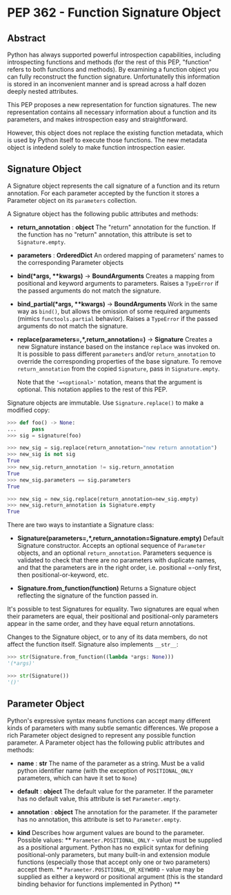 # PEP 362 - Function Signature Object

## Abstract

Python has always supported powerful introspection capabilities, including introspecting functions and methods (for the rest of this PEP, "function" refers to both functions and methods). By examining a function object you can fully reconstruct the function signature. Unfortunatelly this information is stored in an inconvenient manner and is spread across a half dozen deeply nested attributes.

This PEP proposes a new representation for function signatures. The new representation contains all necessary information about a function and its parameters, and makes introspection easy and straightforward.

However, this object does not replace the existing function metadata, which is used by Python itself to execute those functions. The new metadata object is intedend solely to make function introspection easier.

## Signature Object

A Signature object represents the call signature of a function and its return annotation. For each parameter accepted by the function it stores a Parameter object on its `parameters` collection.

A Signature object has the following public attributes and methods:

* **return_annotation** : **object**
    The "return" annotation for the function. If the function has no "return" annotation, this attribute is set to `Signature.empty`.

* **parameters** : **OrderedDict**
    An ordered mapping of parameters' names to the corresponding Parameter objects

* __bind(*args, **kwargs)__ -> __BoundArguments__
    Creates a mapping from positional and keyword arguments to parameters. Raises a `TypeError` if the passed arguments do not match the signature.

* __bind_partial(*args, **kwargs)__ -> __BoundArguments__
    Work in the same way as `bind()`, but allows the omission of some required arguments (mimics `functools.partial` behavior). Raises a `TypeError` if the passed arguments do not match the signature.

* __replace(parameters=<optional>,*,return_annotation=<optional>)__ -> __Signature__
    Creates a new Signature instance based on the instance `replace` was invoked on. It is possible to pass different `parameters` and/or `return_annotation` to override the corresponding properties of the base signature. To remove `return_annotation` from the copied `Signature`, pass in `Signature.empty`.

    Note that the `'=<optional>'` notation, means that the argument is optional. This notation applies to the rest of this PEP.

Signature objects are immutable. Use `Signature.replace()` to make a modified copy:

```python
>>> def foo() -> None:
...     pass
>>> sig = signature(foo)

>>> new_sig = sig.replace(return_annotation="new return annotation")
>>> new_sig is not sig
True
>>> new_sig.return_annotation != sig.return_annotation
True
>>> new_sig.parameters == sig.parameters
True

>>> new_sig = new_sig.replace(return_annotation=new_sig.empty)
>>> new_sig.return_annotation is Signature.empty
True
```

There are two ways to instantiate a Signature class:

* __Signature(parameters=<optional>,*,return_annotation=Signature.empty)__
    Default Signature constructor. Accepts an optional sequence of `Parameter` objects, and an optional `return_annotation`. Parameters sequence is validated to check that there are no parameters with duplicate names, and that the parameters are in the right order, i.e. positional =-only first, then positional-or-keyword, etc.

* __Signature.from_function(function)__
    Returns a Signature object reflecting the signature of the function passed in.

It's possible to test Signatures for equality. Two signatures are equal when their parameters are equal, their positional and positional-only parameters appear in the same order, and they have equal return annotations.

Changes to the Signature object, or to any of its data members, do not affect the function itself. 
Signature also implements `__str__`:

```python
>>> str(Signature.from_function((lambda *args: None)))
'(*args)'

>>> str(Signature())
'()'
```

## Parameter Object

Python's expressive syntax means functions can accept many different kinds of parameters with many subtle semantic differences. We propose a rich Parameter object designed to represent any possible function parameter.
A Parameter object has the following public attributes and methods:

* __name__ : __str__
    The name of the parameter as a string. Must be a valid python identifier name (with the exception of `POSITIONAL_ONLY` parameters, which can have it set to `None`)

* __default__ : __object__
    The default value for the parameter. If the parameter has no default value, this attribute is set `Parameter.empty`.

* __annotation__ : __object__
    The annotation for the parameter. If the parameter has no annotation, this attribute is set to `Parameter.empty`.

* __kind__
    Describes how argument values are bound to the parameter. Possible values:
    ** `Parameter.POSITIONAL_ONLY` - value must be supplied as a positional argument.
    Python has no explicit syntax for defining positional-only parameters, but many built-in and extension module functions (especially those that accept only one or two parameters) accept them.
    ** `Parameter.POSITIONAL_OR_KEYWORD` - value may be supplied as either a keyword or positional argument (this is the standard binding behavior for functions implemented in Python)
    **

